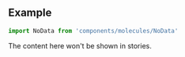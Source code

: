 <!-- # NoData :

Application NoData.

<!-- Brief summary of what the component is, and what it's for. -->


<!-- STORY -->

## Example

```js
import NoData from 'components/molecules/NoData'
```

<!-- SOURCE -->

<!-- STORY_SOURCE -->

<!-- STORY HIDE START -->

The content here won't be shown in stories.

<!-- STORY HIDE END -->

<!-- PROPS -->
